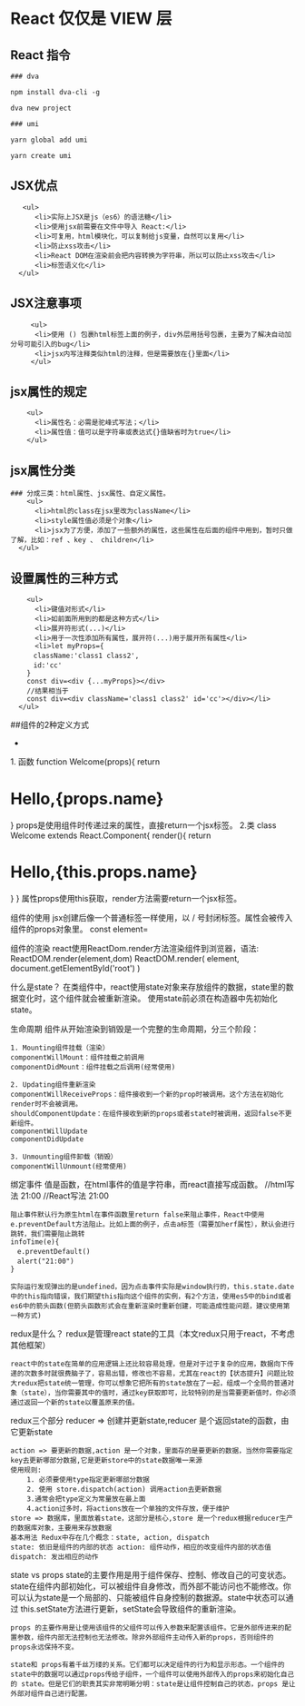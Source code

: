 # React 仅仅是 VIEW 层

## React  指令
    ### dva
	
	npm install dva-cli -g
	
	dva new project
	
	### umi 
	
	yarn global add umi
	
	yarn create umi

## JSX优点 
  
	   <ul>
		  <li>实际上JSX是js（es6）的语法糖</li>
		  <li>使用jsx前需要在文件中导入 React:</li>
		  <li>可复用，html模块化，可以复制给js变量，自然可以复用</li>
		  <li>防止xss攻击</li>
		  <li>React DOM在渲染前会把内容转换为字符串，所以可以防止xss攻击</li>
		  <li>标签语义化</li>
	  </ul>
  
## JSX注意事项
		 <ul>
		  <li>使用 () 包裹html标签上面的例子，div外层用括号包裹，主要为了解决自动加分号可能引入的bug</li>
		  <li>jsx内写注释类似html的注释，但是需要放在{}里面</li>
		 </ul>
  
 ## jsx属性的规定 
		<ul>
		  <li>属性名：必需是驼峰式写法；</li>
		  <li>属性值：值可以是字符串或表达式{}值缺省时为true</li>
		</ul>

 ## jsx属性分类
    ### 分成三类：html属性、jsx属性、自定义属性。
		<ul>
		  <li>html的class在jsx里改为className</li>
		  <li>style属性值必须是个对象</li>
		  <li>jsx为了方便，添加了一些额外的属性，这些属性在后面的组件中用到，暂时只做了解，比如：ref 、key 、 children</li>
	  </ul>


 ## 设置属性的三种方式
   
		<ul>
		  <li>键值对形式</li>
		  <li>如前面所用到的都是这种方式</li>
		  <li>展开符形式(...)</li>
		  <li>用于一次性添加所有属性，展开符(...)用于展开所有属性</li>
		  <li>let myProps={
		　className:'class1 class2',
		　id:'cc'
		}
		const div=<div {...myProps}></div>
		//结果相当于
		const div=<div className='class1 class2' id='cc'></div></li>
	  </ul>
  
  
  
  
  
 ##组件的2种定义方式
	<ul>
		<li></li>
	</ul>
	1. 函数
	function Welcome(props){
		return <h1>Hello,{props.name}</h1>
	}
	props是使用组件时传递过来的属性，直接return一个jsx标签。
	2.类
	class Welcome extends React.Component{
		render(){
			return <h1>Hello,{this.props.name}</h1>
		}
	}
	属性props使用this获取，render方法需要return一个jsx标签。

组件的使用
	jsx创建后像一个普通标签一样使用，以 / 号封闭标签。属性会被传入组件的props对象里。
	const element=<Welcome name="cc"/>

组件的渲染
	react使用ReactDom.render方法渲染组件到浏览器，语法:
	ReactDOM.render(element,dom)
	ReactDOM.render(
		element,
		document.getElementById('root')
	)



什么是state？
	在类组件中，react使用state对象来存放组件的数据，state里的数据变化时，这个组件就会被重新渲染。
	使用state前必须在构造器中先初始化state。




生命周期
	组件从开始渲染到销毁是一个完整的生命周期，分三个阶段：

	1. Mounting组件挂载（渲染）
	componentWillMount：组件挂载之前调用
    componentDidMount：组件挂载之后调用(经常使用)

	2. Updating组件重新渲染
	componentWillReceiveProps：组件接收到一个新的prop时被调用。这个方法在初始化render时不会被调用。
	shouldComponentUpdate：在组件接收到新的props或者state时被调用，返回false不更新组件。
	componentWillUpdate
	componentDidUpdate

	3. Unmounting组件卸载（销毁）
	componentWillUnmount(经常使用)




绑定事件
	值是函数，在html事件的值是字符串，而react直接写成函数。
	//html写法
	<a onclick="infoTime()">21:00</a>
	//React写法
	<a onClick={this.infoTime}>21:00</a>

	阻止事件默认行为原生html在事件函数里return false来阻止事件，React中使用e.preventDefault方法阻止。比如上面的例子，点击a标签（需要加herf属性），默认会进行跳转，我们需要阻止跳转
	infoTime(e){
	　e.preventDefault()
	　alert("21:00")
	}

	实际运行发现弹出的是undefined，因为点击事件实际是window执行的，this.state.date中的this指向错误，我们期望this指向这个组件的实例，有2个方法，使用es5中的bind或者es6中的箭头函数(但箭头函数形式会在重新渲染时重新创建，可能造成性能问题，建议使用第一种方式)



redux是什么？
	redux是管理react state的工具（本文redux只用于react，不考虑其他框架）

	react中的state在简单的应用逻辑上还比较容易处理，但是对于过于复杂的应用，数据向下传递的次数多时就很费脑子了，容易出错，修改也不容易，尤其在react的【状态提升】问题比较大redux把state统一管理，你可以想象它把所有的state放在了一起，组成一个全局的普通对象（state），当你需要其中的值时，通过key获取即可，比较特别的是当需要更新值时，你必须通过返回一个新的state以覆盖原来的值。

redux三个部分
	reducer => 创建并更新state,reducer 是个返回state的函数，由它更新state

	action => 要更新的数据,action 是一个对象，里面存的是要更新的数据，当然你需要指定key去更新哪部分数据,它是更新store中的state数据唯一来源
	使用规则:
		1. 必须要使用type指定更新哪部分数据
		2. 使用 store.dispatch(action) 调用action去更新数据
		3.通常会把type定义为常量放在最上面
		4.action过多时，将actions放在一个单独的文件存放，便于维护
	store => 数据库，里面放着state，这部分是核心,store 是一个redux根据reducer生产的数据库对象，主要用来存放数据
	基本用法 Redux中存在几个概念：state, action, dispatch
	state: 依旧是组件的内部的状态 action: 组件动作，相应的改变组件内部的状态值 dispatch: 发出相应的动作



state vs props
	state的主要作用是用于组件保存、控制、修改自己的可变状态。state在组件内部初始化，可以被组件自身修改，而外部不能访问也不能修改。你可以认为state是一个局部的、只能被组件自身控制的数据源。state中状态可以通过 this.setState方法进行更新，setState会导致组件的重新渲染。

	props 的主要作用是让使用该组件的父组件可以传入参数来配置该组件。它是外部传进来的配置参数，组件内部无法控制也无法修改。除非外部组件主动传入新的props，否则组件的 props永远保持不变。

	state和 props有着千丝万缕的关系。它们都可以决定组件的行为和显示形态。一个组件的state中的数据可以通过props传给子组件，一个组件可以使用外部传入的props来初始化自己的 state。但是它们的职责其实非常明晰分明：state是让组件控制自己的状态，props 是让外部对组件自己进行配置。

